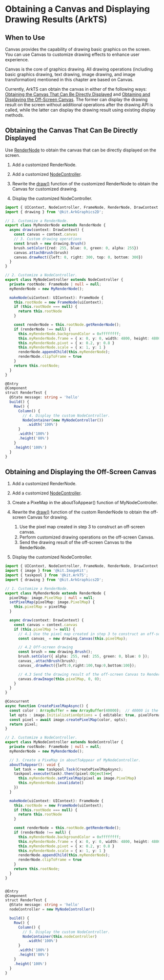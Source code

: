 # Obtaining a Canvas and Displaying Drawing Results (ArkTS)


## When to Use

Canvas provides the capability of drawing basic graphics on the screen. You can use Canvas to customize drawing effects to enhance user experience.


Canvas is the core of graphics drawing. All drawing operations (including basic graphics drawing, text drawing, image drawing, and image transformation) mentioned in this chapter are based on Canvas.


Currently, ArkTS can obtain the canvas in either of the following ways: [Obtaining the Canvas That Can Be Directly Displayed](#obtaining-the-canvas-that-can-be-directly-displayed) and [Obtaining and Displaying the Off-Screen Canvas](#obtaining-and-displaying-the-off-screen-canvas). The former can display the drawing result on the screen without additional operations after the drawing API is called, while the latter can display the drawing result using existing display methods.


## Obtaining the Canvas That Can Be Directly Displayed

Use [RenderNode](../reference/apis-arkui/js-apis-arkui-renderNode.md) to obtain the canvas that can be directly displayed on the screen.

1. Add a customized RenderNode.

2. Add a customized [NodeController](../reference/apis-arkui/js-apis-arkui-nodeController.md).

3. Rewrite the [draw()](../reference//apis-arkui/js-apis-arkui-renderNode.md#draw) function of the customized RenderNode to obtain the Canvas for customized drawing.

4. Display the customized NodeController.

```ts
import { UIContext, NodeController, FrameNode, RenderNode, DrawContext } from '@kit.ArkUI';
import { drawing } from '@kit.ArkGraphics2D';

// 1. Customize a RenderNode.
export class MyRenderNode extends RenderNode {
  async draw(context: DrawContext) {
    const canvas = context.canvas
    // 3. Custom drawing operations
    const brush = new drawing.Brush()
    brush.setColor({red: 255, blue: 0, green: 0, alpha: 255})
    canvas.attachBrush(brush)
    canvas.drawRect({left: 0, right: 300, top: 0, bottom: 300})
  }
}

// 2. Customize a NodeController.
export class MyNodeController extends NodeController {
  private rootNode: FrameNode | null = null;
  myRenderNode = new MyRenderNode();

  makeNode(uiContext: UIContext): FrameNode {
    this.rootNode = new FrameNode(uiContext);
    if (this.rootNode === null) {
      return this.rootNode
    }

    const renderNode = this.rootNode.getRenderNode();
    if (renderNode !== null) {
      this.myRenderNode.backgroundColor = 0xffffffff;
      this.myRenderNode.frame = { x: 0, y: 0, width: 4800, height: 4800 };
      this.myRenderNode.pivot = { x: 0.2, y: 0.8 }
      this.myRenderNode.scale = { x: 1, y: 1 }
      renderNode.appendChild(this.myRenderNode);
      renderNode.clipToFrame = true
    }
    return this.rootNode;
  }
}

@Entry
@Component
struct RenderTest {
  @State message: string = 'hello'
  build() {
    Row() {
      Column() {
        // 4. Display the custom NodeController.
        NodeContainer(new MyNodeController())
          .width('100%')
      }
      .width('100%')
      .height('80%')
    }
    .height('100%')
  }
}
```


## Obtaining and Displaying the Off-Screen Canvas

1. Add a customized RenderNode.

2. Add a customized [NodeController](../reference/apis-arkui/js-apis-arkui-nodeController.md).

3. Create a PixeMap in the aboutToAppear() function of MyNodeController.

4. Rewrite the [draw()](../reference//apis-arkui/js-apis-arkui-renderNode.md#draw) function of the custom RenderNode to obtain the off-screen Canvas for drawing.

   1. Use the pixel map created in step 3 to construct an off-screen canvas.
   2. Perform customized drawing operations on the off-screen Canvas.
   3. Send the drawing result of the off-screen Canvas to the RenderNode.

5. Display the customized NodeController.

```ts
import { UIContext, NodeController, FrameNode, RenderNode, DrawContext } from '@kit.ArkUI';
import { image } from '@kit.ImageKit';
import { taskpool } from '@kit.ArkTS';
import { drawing } from '@kit.ArkGraphics2D';

// 1. Customize a RenderNode.
export class MyRenderNode extends RenderNode {
  pixelMap: image.PixelMap | null = null;
  setPixelMap(pixelMap: image.PixelMap) {
    this.pixelMap = pixelMap
  }

  async draw(context: DrawContext) {
    const canvas = context.canvas
    if (this.pixelMap != null) {
      // 4.1 Use the pixel map created in step 3 to construct an off-screen canvas.
      const canvas_ = new drawing.Canvas(this.pixelMap);

      // 4.2 Off-screen drawing
      const brush = new drawing.Brush();
      brush.setColor({ alpha: 255, red: 255, green: 0, blue: 0 });
      canvas_.attachBrush(brush);
      canvas_.drawRect({left:0,right:100,top:0,bottom:100});

      // 4.3 Send the drawing result of the off-screen Canvas to RenderNode.
      canvas.drawImage(this.pixelMap, 0, 0);
    }
  }
}

@Concurrent
async function CreatePixelMapAsync() {
  const color : ArrayBuffer = new ArrayBuffer(40000);  // 40000 is the size of the pixel buffer to create. The value is calculated as follows: height * width *4.
  let opts : image.InitializationOptions = { editable: true, pixelFormat: 3, size: { height: 100, width: 100 } }
  const pixel = await image.createPixelMap(color, opts);
  return pixel;
}

// 2. Customize a NodeController.
export class MyNodeController extends NodeController {
  private rootNode: FrameNode | null = null;
  myRenderNode = new MyRenderNode();

  // 3. Create a PixeMap in aboutToAppear of MyNodeController.
  aboutToAppear(): void {
    let task = new taskpool.Task(CreatePixelMapAsync);
    taskpool.execute(task).then((pixel:Object)=>{
      this.myRenderNode.setPixelMap(pixel as image.PixelMap)
      this.myRenderNode.invalidate()
    })
  }

  makeNode(uiContext: UIContext): FrameNode {
    this.rootNode = new FrameNode(uiContext);
    if (this.rootNode === null) {
      return this.rootNode
    }

    const renderNode = this.rootNode.getRenderNode();
    if (renderNode !== null) {
      this.myRenderNode.backgroundColor = 0xffffffff;
      this.myRenderNode.frame = { x: 0, y: 0, width: 4800, height: 4800 };
      this.myRenderNode.pivot = { x: 0.2, y: 0.8 }
      this.myRenderNode.scale = { x: 1, y: 1 }
      renderNode.appendChild(this.myRenderNode);
      renderNode.clipToFrame = true
    }
    return this.rootNode;
  }
}


@Entry
@Component
struct RenderTest {
  @State message: string = 'hello'
  nodeController = new MyNodeController()

  build() {
    Row() {
      Column() {
        // 5. Display the custom NodeController.
        NodeContainer(this.nodeController)
          .width('100%')
      }
      .width('100%')
      .height('80%')
    }
    .height('100%')
  }
}
```
